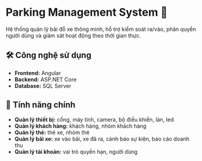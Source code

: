 # Parking Management System 🚗  
Hệ thống quản lý bãi đỗ xe thông minh, hỗ trợ kiểm soát ra/vào, phân quyền người dùng và giám sát hoạt động theo thời gian thực.

## 🛠️ Công nghệ sử dụng
- **Frontend:** Angular  
- **Backend:** ASP.NET Core  
- **Database:** SQL Server

## 🚀 Tính năng chính
- **Quản lý thiết bị:** cổng, máy tính, camera, bộ điều khiển, làn, led
- **Quản lý khách hàng:** khách hàng, nhóm khách hàng  
- **Quản lý thẻ:** thẻ xe, nhóm thẻ  
- **Quản lý bãi xe:**  xe vào bãi, xe đã ra, cảnh báo sự kiện, báo cáo doanh thu  
- **Quản lý tài khoản:** vai trò quyền hạn, người dùng
